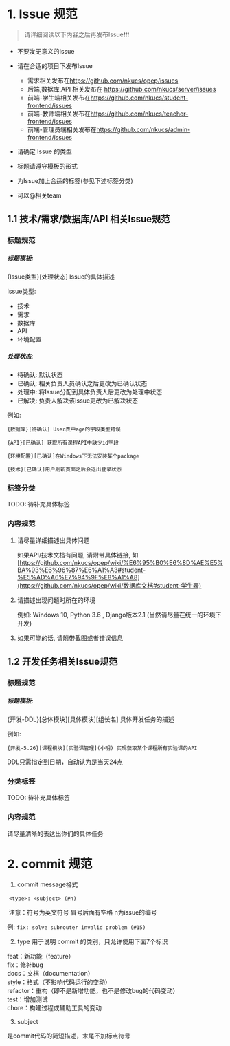 # 1. Issue 规范

> 请详细阅读以下内容之后再发布Issue❗❗❗

- 不要发无意义的Issue

- 请在合适的项目下发布Issue
  - 需求相关发布在<https://github.com/nkucs/opep/issues>
  - 后端,数据库,API 相关发布在 <https://github.com/nkucs/server/issues> 
  - 前端-学生端相关发布在<https://github.com/nkucs/student-frontend/issues>
  - 前端-教师端相关发布在<https://github.com/nkucs/teacher-frontend/issues>
  - 前端-管理员端相关发布在<https://github.com/nkucs/admin-frontend/issues>

- 请确定 Issue 的类型
- 标题请遵守模板的形式
- 为Issue加上合适的标签(参见下述标签分类)
- 可以@相关team



## 1.1 技术/需求/数据库/API 相关Issue规范

### 标题规范

##### 标题模板:

{Issue类型}[处理状态]  Issue的具体描述

Issue类型:

- 技术
- 需求
- 数据库
- API
- 环境配置

##### 处理状态:

- 待确认: 默认状态
- 已确认: 相关负责人员确认之后更改为已确认状态
- 处理中: 将Issue分配到具体负责人后更改为处理中状态 
- 已解决: 负责人解决该Issue更改为已解决状态

例如:

`{数据库}[待确认] User表中age的字段类型错误`

`{API}[已确认] 获取所有课程API中缺少id字段`

`{环境配置}[已确认]在Windows下无法安装某个package `

`{技术}[已确认]用户刷新页面之后会退出登录状态`

### 标签分类

TODO: 待补充具体标签

### 内容规范

1. 请尽量详细描述出具体问题

   如果API/技术文档有问题, 请附带具体链接, 如[https://github.com/nkucs/opep/wiki/%E6%95%B0%E6%8D%AE%E5%BA%93%E6%96%87%E6%A1%A3#student-%E5%AD%A6%E7%94%9F%E8%A1%A8](https://github.com/nkucs/opep/wiki/数据库文档#student-学生表)

2. 请描述出现问题时所在的环境

   例如: Windows 10, Python 3.6 , Django版本2.1  (当然请尽量在统一的环境下开发)

3. 如果可能的话, 请附带截图或者错误信息

## 1.2 开发任务相关Issue规范

### 标题规范

##### 标题模板:

\{开发-DDL}[总体模块]\[具体模块][组长名] 具体开发任务的描述

例如: 

`{开发-5.26}[课程模块][实验课管理](小明) 实现获取某个课程所有实验课的API`

DDL只需指定到日期，自动认为是当天24点

### 分类标签

TODO: 待补充具体标签

### 内容规范

请尽量清晰的表达出你们的具体任务

# 2. commit 规范

1. commit message格式  

 `<type>: <subject> (#n)`

 注意：符号为英文符号 冒号后面有空格 n为issue的编号
 
 例: `fix: solve subrouter invalid problem (#15)`
 

2. type 用于说明 commit 的类别，只允许使用下面7个标识

feat：新功能（feature）  
fix：修补bug  
docs：文档（documentation）  
style：格式（不影响代码运行的变动）  
refactor：重构（即不是新增功能，也不是修改bug的代码变动）  
test：增加测试  
chore：构建过程或辅助工具的变动  
  
  
3. subject

是commit代码的简短描述，末尾不加标点符号
